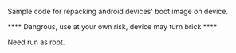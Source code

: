 Sample code for repacking android devices' boot image on device.

**** Dangrous, use at your own risk, device may turn brick ****

Need run as root.